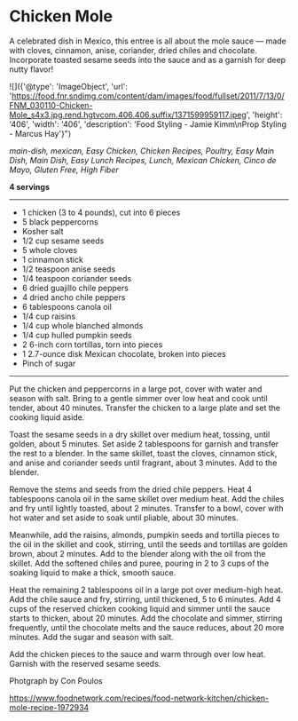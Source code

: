# Chicken Mole

A celebrated dish in Mexico, this entree is all about the mole sauce — made with cloves, cinnamon, anise, coriander, dried chiles and chocolate. Incorporate toasted sesame seeds into the sauce and as a garnish for deep nutty flavor!

![]({'@type': 'ImageObject', 'url': 'https://food.fnr.sndimg.com/content/dam/images/food/fullset/2011/7/13/0/FNM_030110-Chicken-Mole_s4x3.jpg.rend.hgtvcom.406.406.suffix/1371599959117.jpeg', 'height': '406', 'width': '406', 'description': 'Food Styling - Jamie Kimm\nProp Styling - Marcus Hay'}")

*main-dish, mexican, Easy Chicken, Chicken Recipes, Poultry, Easy Main Dish, Main Dish, Easy Lunch Recipes, Lunch, Mexican Chicken, Cinco de Mayo, Gluten Free, High Fiber*

**4 servings**

---

- 1 chicken (3 to 4 pounds), cut into 6 pieces
- 5 black peppercorns
- Kosher salt
- 1/2 cup sesame seeds
- 5 whole cloves
- 1 cinnamon stick
- 1/2 teaspoon anise seeds
- 1/4 teaspoon coriander seeds
- 6 dried guajillo chile peppers
- 4 dried ancho chile peppers
- 6 tablespoons canola oil
- 1/4 cup raisins
- 1/4 cup whole blanched almonds
- 1/4 cup hulled pumpkin seeds
- 2 6-inch corn tortillas, torn into pieces
- 1 2.7-ounce disk Mexican chocolate, broken into pieces
- Pinch of sugar

---

Put the chicken and peppercorns in a large pot, cover with water and season with salt. Bring to a gentle simmer over low heat and cook until tender, about 40 minutes. Transfer the chicken to a large plate and set the cooking liquid aside.

Toast the sesame seeds in a dry skillet over medium heat, tossing, until golden, about 5 minutes. Set aside 2 tablespoons for garnish and transfer the rest to a blender. In the same skillet, toast the cloves, cinnamon stick, and anise and coriander seeds until fragrant, about 3 minutes. Add to the blender.

Remove the stems and seeds from the dried chile peppers. Heat 4 tablespoons canola oil in the same skillet over medium heat. Add the chiles and fry until lightly toasted, about 2 minutes. Transfer to a bowl, cover with hot water and set aside to soak until pliable, about 30 minutes.

Meanwhile, add the raisins, almonds, pumpkin seeds and tortilla pieces to the oil in the skillet and cook, stirring, until the seeds and tortillas are golden brown, about 2 minutes. Add to the blender along with the oil from the skillet. Add the softened chiles and puree, pouring in 2 to 3 cups of the soaking liquid to make a thick, smooth sauce.

Heat the remaining 2 tablespoons oil in a large pot over medium-high heat. Add the chile sauce and fry, stirring, until thickened, 5 to 6 minutes. Add 4 cups of the reserved chicken cooking liquid and simmer until the sauce starts to thicken, about 20 minutes. Add the chocolate and simmer, stirring frequently, until the chocolate melts and the sauce reduces, about 20 more minutes. Add the sugar and season with salt.

Add the chicken pieces to the sauce and warm through over low heat. Garnish with the reserved sesame seeds.

Photgraph by Con Poulos

https://www.foodnetwork.com/recipes/food-network-kitchen/chicken-mole-recipe-1972934